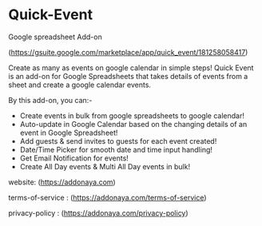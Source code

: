 # Quick-Event
Google spreadsheet Add-on

(https://gsuite.google.com/marketplace/app/quick_event/181258058417)

Create as many as events on google calendar in simple steps! Quick Event is an add-on for Google Spreadsheets that takes details of events from a sheet and create a google calendar events.

By this add-on, you can:-
- Create events in bulk from google spreadsheets to google calendar!
- Auto-update in Google Calendar based on the changing details of an event in Google Spreadsheet!
- Add guests & send invites to guests for each event created!
- Date/Time Picker for smooth date and time input handling!
-  Get Email  Notification for events!
- Create All Day events & Multi All Day events in bulk!

website: (https://addonaya.com)

terms-of-service : (https://addonaya.com/terms-of-service)

privacy-policy : (https://addonaya.com/privacy-policy)

